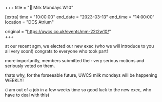 +++
title = "🥛 Milk Mondays W10"

[extra]
time = "10:00:00"
end_date = "2023-03-13"
end_time = "14:00:00"
location = "DCS Atrium"

original = "https://uwcs.co.uk/events/mm-22t2w10/"    
+++

at our recent agm, we elected our new exec (who we will introduce to you all very soon!) congrats to everyone who took part!

more importantly, members submitted their very serious motions and seriously voted on them.

thats why, for the forseeable future, UWCS milk mondays will be happening WEEKLY!

(i am out of a job in a few weeks time so good luck to the new exec, who have to deal with this)
